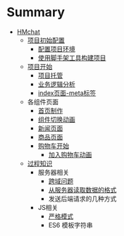 # Summary

* [HMchat](README.md)
  * [项目初始配置](xiang-mu-chu-shi-pei-zhi.md)
    * [配置项目环境](xiang-mu-chu-shi-pei-zhi/pei-zhi-xiang-mu-huan-jing.md)
    * [使用脚手架工具构建项目](xiang-mu-chu-shi-pei-zhi/shi-yong-jiao-shou-jia-gong-ju-gou-jian-xiang-mu.md)
  * [项目开始](xiang-mu-kai-shi.md)
    * [项目托管](xiang-mu-tuo-guan.md)
    * [业务逻辑分析](ye-wu-luo-ji-fen-xi.md)
    * [index页面-meta标签](indexye-mian-meta-biao-qian.md)
  * 各组件页面
    * [首页制作](ru-kou-han-shu-main-js.md)
    * [组件切换动画](zu-jian-qie-huan-dong-hua.md)
    * [新闻页面](xin-wen-lie-biao-ye-mian.md)
    * [商品页面](shang-pin-ye-mian.md)
    * [购物车开始](gou-wu-che-kai-shi.md)
      * [加入购物车动画](shang-pin-jie-suan-ye-mian.md)
  * [过程知识](guo-cheng-zhi-shi.md)
    * 服务器相关
      * [跨域问题](kua-yu-wen-ti.md)
      * [从服务器读取数据的格式](cong-fu-wu-qi-du-qu-shu-ju-de-ge-shi.md)
      * 发送后端请求的几种方式
    * JS相关
      * [严格模式](yan-ge-mo-shi.md)
      * ES6 模板字符串


